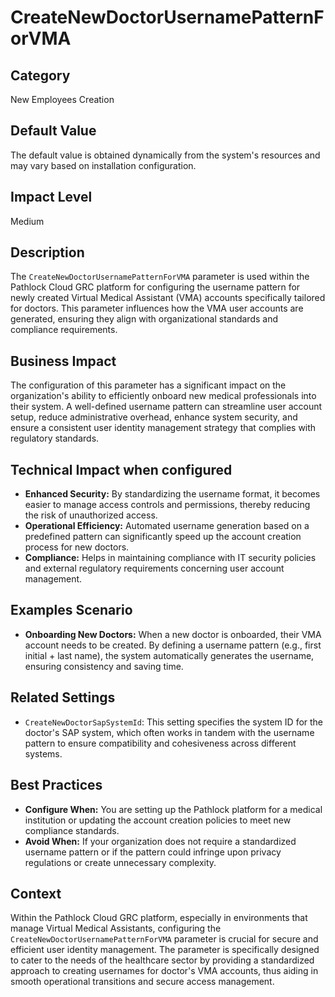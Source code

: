 # CreateNewDoctorUsernamePatternForVMA

## Category
New Employees Creation

## Default Value
The default value is obtained dynamically from the system's resources and may vary based on installation configuration.

## Impact Level
Medium

## Description
The `CreateNewDoctorUsernamePatternForVMA` parameter is used within the Pathlock Cloud GRC platform for configuring the username pattern for newly created Virtual Medical Assistant (VMA) accounts specifically tailored for doctors. This parameter influences how the VMA user accounts are generated, ensuring they align with organizational standards and compliance requirements.

## Business Impact
The configuration of this parameter has a significant impact on the organization's ability to efficiently onboard new medical professionals into their system. A well-defined username pattern can streamline user account setup, reduce administrative overhead, enhance system security, and ensure a consistent user identity management strategy that complies with regulatory standards.

## Technical Impact when configured
- **Enhanced Security:** By standardizing the username format, it becomes easier to manage access controls and permissions, thereby reducing the risk of unauthorized access.
- **Operational Efficiency:** Automated username generation based on a predefined pattern can significantly speed up the account creation process for new doctors.
- **Compliance:** Helps in maintaining compliance with IT security policies and external regulatory requirements concerning user account management.

## Examples Scenario

- **Onboarding New Doctors:** When a new doctor is onboarded, their VMA account needs to be created. By defining a username pattern (e.g., first initial + last name), the system automatically generates the username, ensuring consistency and saving time.

## Related Settings
- `CreateNewDoctorSapSystemId`: This setting specifies the system ID for the doctor's SAP system, which often works in tandem with the username pattern to ensure compatibility and cohesiveness across different systems.

## Best Practices
- **Configure When:** You are setting up the Pathlock platform for a medical institution or updating the account creation policies to meet new compliance standards.
- **Avoid When:** If your organization does not require a standardized username pattern or if the pattern could infringe upon privacy regulations or create unnecessary complexity.

## Context
Within the Pathlock Cloud GRC platform, especially in environments that manage Virtual Medical Assistants, configuring the `CreateNewDoctorUsernamePatternForVMA` parameter is crucial for secure and efficient user identity management. The parameter is specifically designed to cater to the needs of the healthcare sector by providing a standardized approach to creating usernames for doctor's VMA accounts, thus aiding in smooth operational transitions and secure access management.